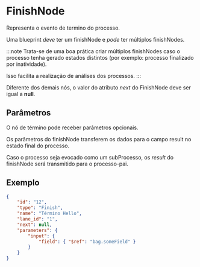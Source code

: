 # FinishNode

Representa o evento de termino do processo. 

Uma blueprint *deve* ter um finishNode e *pode* ter múltiplos finishNodes.

:::note 
Trata-se de uma boa prática criar múltiplos finishNodes caso o processo tenha gerado estados distintos (por exemplo: processo finalizado por inatividade).

Isso facilita a realização de análises dos processos.
:::

Diferente dos demais nós, o valor do atributo *next* do FinishNode deve ser igual a **null**.

## Parâmetros

O nó de término pode receber parâmetros opcionais.

Os parâmetros do finishNode transferem os dados para o campo result no estado final do processo.

Caso o processo seja evocado como um subProcesso, os *result* do finishNode será transmitido para o processo-pai.

## Exemplo

```json
{
    "id": "12",
    "type": "Finish",
    "name": "Término Hello",
    "lane_id": "1",
    "next": null,
    "parameters": {
        "input": {
            "field": { "$ref": "bag.someField" }
        }
    }
}
```
